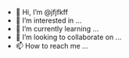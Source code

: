 - 👋 Hi, I’m @jfjfkff
- 👀 I’m interested in ...
- 🌱 I’m currently learning ...
- 💞️ I’m looking to collaborate on ...
- 📫 How to reach me ...

<!---
jfjfkff/jfjfkff is a ✨ special ✨ repository because its `README.md` (this file) appears on your GitHub profile.
You can click the Preview link to take a look at your changes.
--->
